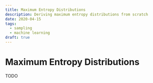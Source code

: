 ```yaml
---
title: Maximum Entropy Distributions
description: Deriving maximum entropy distributions from scratch
date: 2020-04-15
tags:
  - sampling
  - machine learning
draft: true
---
```


# Maximum Entropy Distributions

TODO
